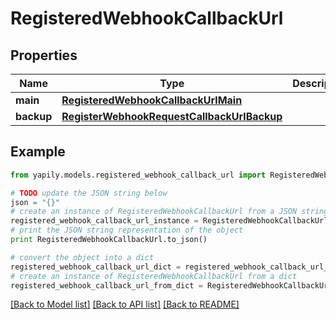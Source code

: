 # RegisteredWebhookCallbackUrl


## Properties
Name | Type | Description | Notes
------------ | ------------- | ------------- | -------------
**main** | [**RegisteredWebhookCallbackUrlMain**](RegisteredWebhookCallbackUrlMain.md) |  | [optional] 
**backup** | [**RegisterWebhookRequestCallbackUrlBackup**](RegisterWebhookRequestCallbackUrlBackup.md) |  | [optional] 

## Example

```python
from yapily.models.registered_webhook_callback_url import RegisteredWebhookCallbackUrl

# TODO update the JSON string below
json = "{}"
# create an instance of RegisteredWebhookCallbackUrl from a JSON string
registered_webhook_callback_url_instance = RegisteredWebhookCallbackUrl.from_json(json)
# print the JSON string representation of the object
print RegisteredWebhookCallbackUrl.to_json()

# convert the object into a dict
registered_webhook_callback_url_dict = registered_webhook_callback_url_instance.to_dict()
# create an instance of RegisteredWebhookCallbackUrl from a dict
registered_webhook_callback_url_from_dict = RegisteredWebhookCallbackUrl.from_dict(registered_webhook_callback_url_dict)
```
[[Back to Model list]](../README.md#documentation-for-models) [[Back to API list]](../README.md#documentation-for-api-endpoints) [[Back to README]](../README.md)


